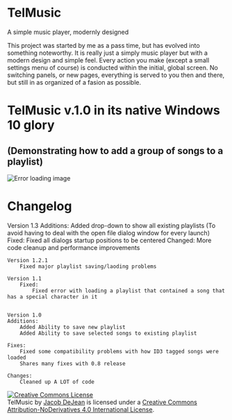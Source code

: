 # TelMusic
A simple music player, modernly designed

This project was started by me as a pass time, but has evolved into something noteworthy. It is really just a simply music
player but with a modern design and simple feel. Every action you make (except a small settings menu of course) is 
conducted within the initial, global screen. No switching panels, or new pages, everything is served to you then and there,
but still in as organized of a fasion as possible.

<h1>TelMusic v.1.0 in its native Windows 10 glory</h1>
<h2>(Demonstrating how to add a group of songs to a playlist)</h2>
<img src="http://puu.sh/jDJGI/cb7b2ca461.jpg" alt="Error loading image">

<h1>Changelog</h1>
    Version 1.3
        Additions:
            Added drop-down to show all existing playlists (To avoid having to deal with the open file dialog window for every             launch)
        Fixed:
            Fixed all dialogs startup positions to be centered
        Changed:
            More code cleanup and performance improvements

    Version 1.2.1
        Fixed major playlist saving/laoding problems

    Version 1.1
        Fixed:
            Fixed error with loading a playlist that contained a song that has a special character in it


    Version 1.0
    Additions:
        Added Ability to save new playlist
        Added Ability to save selected songs to existing playlist
    
    Fixes: 
        Fixed some compatibility problems with how ID3 tagged songs were loaded
        Shares many fixes with 0.8 release
        
    Changes:
        Cleaned up A LOT of code

<a rel="license" href="http://creativecommons.org/licenses/by-nd/4.0/"><img alt="Creative Commons License" style="border-width:0" src="https://i.creativecommons.org/l/by-nd/4.0/88x31.png" /></a>
<br /><span xmlns:dct="http://purl.org/dc/terms/" href="http://purl.org/dc/dcmitype/InteractiveResource" property="dct:title" rel="dct:type">TelMusic</span> by <a xmlns:cc="http://creativecommons.org/ns#" href="telpathstudios.blogspot.com" property="cc:attributionName" rel="cc:attributionURL">Jacob DeJean</a> is licensed under a <a rel="license" href="http://creativecommons.org/licenses/by-nd/4.0/">Creative Commons Attribution-NoDerivatives 4.0 International License</a>.
